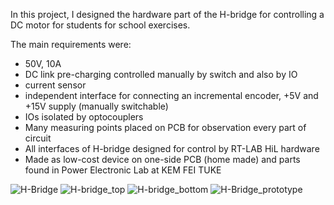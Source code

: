 In this project, I designed the hardware part of the H-bridge for controlling a DC motor for students for school exercises.

The main requirements were:
- 50V, 10A
- DC link pre-charging controlled manually by switch and also by IO
- current sensor
- independent interface for connecting an incremental encoder, +5V and +15V supply (manually switchable)
- IOs isolated by optocouplers
- Many measuring points placed on PCB for observation every part of circuit
- All interfaces of H-bridge designed for control by RT-LAB HiL hardware
- Made as low-cost device on one-side PCB (home made) and parts found in Power Electronic Lab at KEM FEI TUKE

![H-Bridge](https://github.com/user-attachments/assets/eba90449-7226-49f4-a202-9a131d385faa)
![H-bridge_top](https://github.com/user-attachments/assets/eb4eaed5-a749-4a43-a6d2-d5a581edc7ea)
![H-bridge_bottom](https://github.com/user-attachments/assets/30bd4efb-482f-44a9-a88d-6b06576a4a36)
![H-Bridge_prototype](https://github.com/user-attachments/assets/04dc5a42-7134-44dc-8c08-7ac277395abc)
